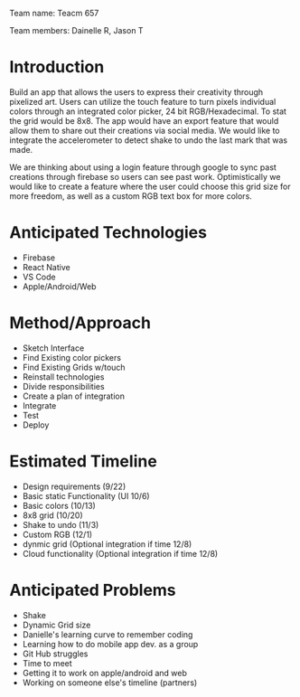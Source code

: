 Team name: Teacm 657

Team members: Dainelle R, Jason T

# Introduction

Build an app that allows the users to express their creativity through pixelized art. Users can utilize the touch feature to turn pixels individual colors through an integrated color picker, 24 bit RGB/Hexadecimal. To stat the grid would be 8x8. The app would have an export feature that would allow them to share out their creations via social media. We would like to integrate the accelerometer to detect shake to undo the last mark that was made. 

We are thinking about using a login feature through google to sync past creations through firebase so users can see past work. Optimistically we would like to create a feature where the user could choose this grid size for more freedom, as well as a custom RGB text box for more colors. 


# Anticipated Technologies

- Firebase
- React Native
- VS Code
- Apple/Android/Web

# Method/Approach

- Sketch Interface
- Find Existing color pickers
- Find Existing Grids w/touch
- Reinstall technologies
- Divide responsibilities
- Create a plan of integration
- Integrate
- Test
- Deploy

# Estimated Timeline

- Design requirements (9/22)
- Basic static Functionality (UI 10/6)
- Basic colors (10/13)
- 8x8 grid (10/20)
- Shake to undo (11/3)
- Custom RGB (12/1)
- dynmic grid (Optional integration if time 12/8)
- Cloud functionality (Optional integration if time 12/8)

# Anticipated Problems

- Shake
- Dynamic Grid size
- Danielle's learning curve to remember coding
- Learning how to do mobile app dev. as a group
- Git Hub struggles
- Time to meet
- Getting it to work on apple/android and web
- Working on someone else's timeline (partners)

